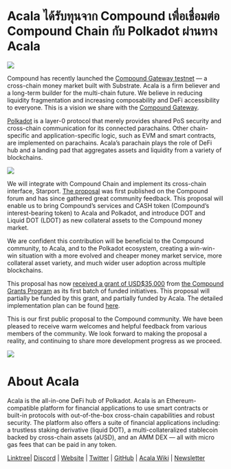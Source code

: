 # **Acala ได้รับทุนจาก Compound เพื่อเชื่อมต่อ Compound Chain กับ Polkadot ผ่านทาง Acala**

![](https://miro.medium.com/max/4800/1*3vdQ49AL1YacBOCxQRBH7A.png)

Compound has recently launched the [Compound Gateway testnet](https://www.comp.xyz/t/compound-gateway-testnet/1302) — a cross-chain money market built with Substrate. Acala is a firm believer and a long-term builder for the multi-chain future. We believe in reducing liquidity fragmentation and increasing composability and DeFi accessibility to everyone. This is a vision we share with the [Compound Gateway](https://www.comp.xyz/t/compound-gateway-testnet/1302).

[Polkadot](https://polkadot.network/) is a layer-0 protocol that merely provides shared PoS security and cross-chain communication for its connected parachains. Other chain-specific and application-specific logic, such as EVM and smart contracts, are implemented on parachains. Acala’s parachain plays the role of DeFi hub and a landing pad that aggregates assets and liquidity from a variety of blockchains.

![](https://miro.medium.com/max/1380/0\*M7wOJognbkTn85DF)

We will integrate with Compound Chain and implement its cross-chain interface, Starport. [The proposal](https://www.comp.xyz/t/acala-x-compound-chain-gateway-to-polkadot/1349) was first published on the Compound forum and has since gathered great community feedback. This proposal will enable us to bring Compound’s services and CASH token (Compound’s interest-bearing token) to Acala and Polkadot, and introduce DOT and Liquid DOT (LDOT) as new collateral assets to the Compound money market.

We are confident this contribution will be beneficial to the Compound community, to Acala, and to the Polkadot ecosystem, creating a win-win-win situation with a more evolved and cheaper money market service, more collateral asset variety, and much wider user adoption across multiple blockchains.

This proposal has now [received a grant of USD$35,000](https://compoundgrants.org/3-31-21-Batch-1-Funded-2355ec32682c4f8bb68956487bbc5261) from [the Compound Grants Program](https://compoundgrants.org/) as its first batch of funded initiatives. This proposal will partially be funded by this grant, and partially funded by Acala. The detailed implementation plan can be found [here](https://www.comp.xyz/t/acala-x-compound-chain-gateway-to-polkadot/1349).

This is our first public proposal to the Compound community. We have been pleased to receive warm welcomes and helpful feedback from various members of the community. We look forward to making the proposal a reality, and continuing to share more development progress as we proceed.

![](https://miro.medium.com/max/2402/1\*vtgTFpNWqwSNRChv3uQAWg.png)

# About Acala

Acala is the all-in-one DeFi hub of Polkadot. Acala is an Ethereum-compatible platform for financial applications to use smart contracts or built-in protocols with out-of-the-box cross-chain capabilities and robust security. The platform also offers a suite of financial applications including: a trustless staking derivative (liquid DOT), a multi-collateralized stablecoin backed by cross-chain assets (aUSD), and an AMM DEX — all with micro gas fees that can be paid in any token.

[Linktree](https://linktr.ee/acalanetwork)| [Discord](https://discord.gg/vdbFVCH) | [Website](https://acala.network/) | [Twitter](https://twitter.com/AcalaNetwork) | [GitHub](https://github.com/AcalaNetwork/Acala) | [Acala Wiki](https://github.com/AcalaNetwork/Acala/wiki) | [Newsletter](https://share.hsforms.com/1X9RxkXk-R62I0VNbATaDXw4h8qc)
